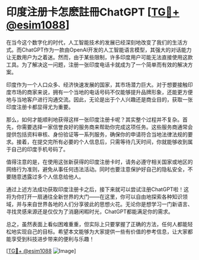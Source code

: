 # 印度注册卡怎麽註冊ChatGPT [[TG💪+ @esim1088](https://t.me/s/esim1088)]

在当今这个数字化的时代，人工智能技术的发展已经深刻地改变了我们的生活方式。而ChatGPT作为一款由OpenAI开发的人工智能语言模型，其强大的对话能力让无数用户为之着迷。然而，由于某些限制，许多印度用户可能无法直接使用这款工具。为了解决这一问题，注册一张印度电话卡就成为了一个简单而有效的解决方案。

印度作为一个人口众多、经济快速发展的国家，其市场潜力巨大。对于想要接触印度市场的商家来说，拥有一个当地的电话号码不仅能够提升品牌形象，还能更方便地与当地客户进行沟通交流。因此，无论是出于个人兴趣还是商业目的，获取一张印度注册卡都显得尤为重要。

那么，如何才能顺利地获得这样一张印度注册卡呢？其实整个过程并不复杂。首先，你需要选择一家信誉良好的服务商来帮助你完成这项任务。这些服务商通常会提供包括资料审核、身份验证等一系列服务，确保你的申请符合当地法律法规的要求。接着，在提交完所有必要的个人信息后，只需等待几天时间，你就能够收到属于自己的印度手机号码了。

值得注意的是，在使用这张新获得的印度注册卡时，请务必遵守相关国家或地区的网络行为准则，避免从事任何违法活动。同时也要注意保护好自己的隐私安全，不要随意透露过多个人信息给他人。

通过上述方法成功获取印度注册卡之后，接下来就可以尝试注册ChatGPT啦！这将为你打开一扇通往全新世界的大门——在这里，你可以自由地探索各种知识领域，并与来自世界各地的人们分享彼此的思想火花。无论你是想学习一门新语言、寻找灵感来源还是仅仅为了消磨闲暇时光，ChatGPT都能满足你的需求。

总之，虽然表面上看似困难重重，但实际上只要掌握了正确的方法，任何人都能轻松地实现自己的目标。希望本文能够为大家提供一些有价值的参考信息，让大家都能享受到科技进步带来的便利与乐趣！

[[TG💪+ @esim1088](https://t.me/s/esim1088) ![Image](https://i.postimg.cc/4NQfJmqS/Snipaste-2025-05-13-00-14-12.png)]